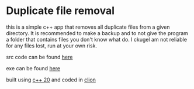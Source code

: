 # Duplicate file removal

this is a simple c++ app that removes all duplicate files from a given directory. It is recommended to make a backup
and to not give the program a folder that contains files you don't know what do. I ckugel am not reliable for any files
lost, run at your own risk. 

src code can be found [here](https://github.com/ckugel/duplicate_checker)

exe can be found [here](https://drive.google.com/file/d/11Ew09jzUnjUsF64v5VqArPBv4aqRtLli/view?usp=sharing)

built using [c++ 20](https://en.wikipedia.org/wiki/C%2B%2B20) and coded in [clion](https://www.jetbrains.com/clion/)
